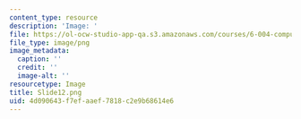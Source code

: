 ```yaml
---
content_type: resource
description: 'Image: '
file: https://ol-ocw-studio-app-qa.s3.amazonaws.com/courses/6-004-computation-structures-spring-2017/4d090643f7efaaef7818c2e9b68614e6_Slide12.png
file_type: image/png
image_metadata:
  caption: ''
  credit: ''
  image-alt: ''
resourcetype: Image
title: Slide12.png
uid: 4d090643-f7ef-aaef-7818-c2e9b68614e6
---
```

